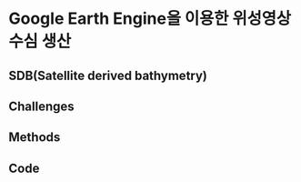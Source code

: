 Google Earth Engine을 이용한 위성영상 수심 생산
===================================

## SDB(Satellite derived bathymetry)

## Challenges

## Methods

## Code
